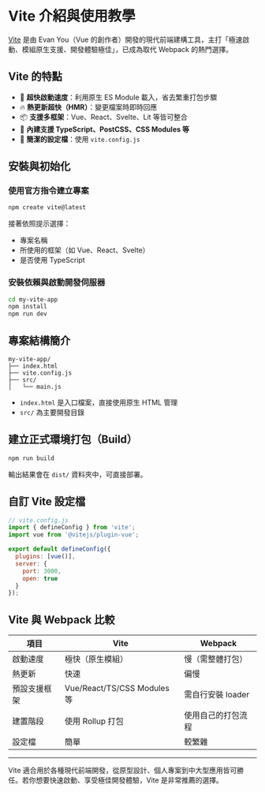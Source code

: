 # Vite 介紹與使用教學

[Vite](https://vitejs.dev/) 是由 Evan You（Vue 的創作者）開發的現代前端建構工具，主打「極速啟動、模組原生支援、開發體驗極佳」，已成為取代 Webpack 的熱門選擇。

## Vite 的特點

* 🚀 **超快啟動速度**：利用原生 ES Module 載入，省去繁重打包步驟
* 🔥 **熱更新超快（HMR）**：變更檔案時即時回應
* 📦 **支援多框架**：Vue、React、Svelte、Lit 等皆可整合
* 🔧 **內建支援 TypeScript、PostCSS、CSS Modules 等**
* 🧩 **簡潔的設定檔**：使用 `vite.config.js`

## 安裝與初始化

### 使用官方指令建立專案

```bash
npm create vite@latest
```

接著依照提示選擇：

* 專案名稱
* 所使用的框架（如 Vue、React、Svelte）
* 是否使用 TypeScript

### 安裝依賴與啟動開發伺服器

```bash
cd my-vite-app
npm install
npm run dev
```

## 專案結構簡介

```
my-vite-app/
├── index.html
├── vite.config.js
├── src/
│   └── main.js
```

* `index.html` 是入口檔案，直接使用原生 HTML 管理
* `src/` 為主要開發目錄

## 建立正式環境打包（Build）

```bash
npm run build
```

輸出結果會在 `dist/` 資料夾中，可直接部署。

## 自訂 Vite 設定檔

```js
// vite.config.js
import { defineConfig } from 'vite';
import vue from '@vitejs/plugin-vue';

export default defineConfig({
  plugins: [vue()],
  server: {
    port: 3000,
    open: true
  }
});
```

## Vite 與 Webpack 比較

| 項目     | Vite                       | Webpack      |
| ------ | -------------------------- | ------------ |
| 啟動速度   | 極快（原生模組）                   | 慢（需整體打包）     |
| 熱更新    | 快速                         | 偏慢           |
| 預設支援框架 | Vue/React/TS/CSS Modules 等 | 需自行安裝 loader |
| 建置階段   | 使用 Rollup 打包               | 使用自己的打包流程    |
| 設定檔    | 簡單                         | 較繁雜          |

---

Vite 適合用於各種現代前端開發，從原型設計、個人專案到中大型應用皆可勝任。若你想要快速啟動、享受極佳開發體驗，Vite 是非常推薦的選擇。
